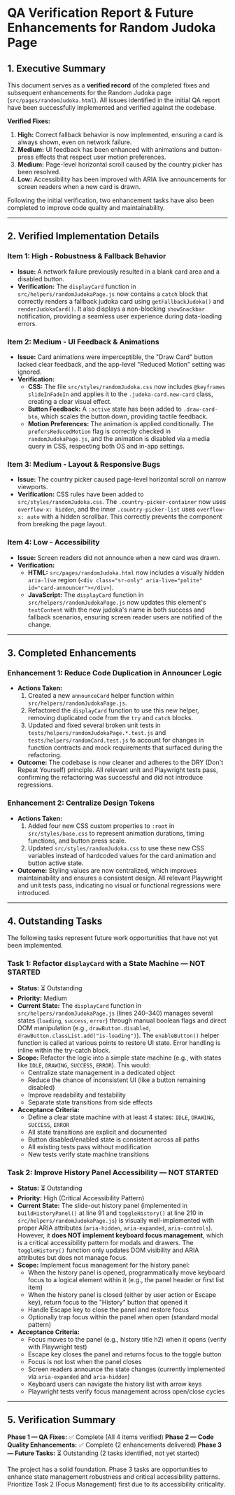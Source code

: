 # QA Verification Report & Future Enhancements for Random Judoka Page

## 1. Executive Summary

This document serves as a **verified record** of the completed fixes and subsequent enhancements for the Random Judoka page (`src/pages/randomJudoka.html`). All issues identified in the initial QA report have been successfully implemented and verified against the codebase.

**Verified Fixes:**

1. **High:** Correct fallback behavior is now implemented, ensuring a card is always shown, even on network failure.
2. **Medium:** UI feedback has been enhanced with animations and button-press effects that respect user motion preferences.
3. **Medium:** Page-level horizontal scroll caused by the country picker has been resolved.
4. **Low:** Accessibility has been improved with ARIA live announcements for screen readers when a new card is drawn.

Following the initial verification, two enhancement tasks have also been completed to improve code quality and maintainability.

---

## 2. Verified Implementation Details

### Item 1: High - Robustness & Fallback Behavior

- **Issue:** A network failure previously resulted in a blank card area and a disabled button.
- **Verification:** The `displayCard` function in `src/helpers/randomJudokaPage.js` now contains a `catch` block that correctly renders a fallback judoka card using `getFallbackJudoka()` and `renderJudokaCard()`. It also displays a non-blocking `showSnackbar` notification, providing a seamless user experience during data-loading errors.

### Item 2: Medium - UI Feedback & Animations

- **Issue:** Card animations were imperceptible, the "Draw Card" button lacked clear feedback, and the app-level "Reduced Motion" setting was ignored.
- **Verification:**
  - **CSS:** The file `src/styles/randomJudoka.css` now includes `@keyframes slideInFadeIn` and applies it to the `.judoka-card.new-card` class, creating a clear visual effect.
  - **Button Feedback:** A `:active` state has been added to `.draw-card-btn`, which scales the button down, providing tactile feedback.
  - **Motion Preferences:** The animation is applied conditionally. The `prefersReducedMotion` flag is correctly checked in `randomJudokaPage.js`, and the animation is disabled via a media query in CSS, respecting both OS and in-app settings.

### Item 3: Medium - Layout & Responsive Bugs

- **Issue:** The country picker caused page-level horizontal scroll on narrow viewports.
- **Verification:** CSS rules have been added to `src/styles/randomJudoka.css`. The `.country-picker-container` now uses `overflow-x: hidden`, and the inner `.country-picker-list` uses `overflow-x: auto` with a hidden scrollbar. This correctly prevents the component from breaking the page layout.

### Item 4: Low - Accessibility

- **Issue:** Screen readers did not announce when a new card was drawn.
- **Verification:**
  - **HTML:** `src/pages/randomJudoka.html` now includes a visually hidden `aria-live` region (`<div class="sr-only" aria-live="polite" id="card-announcer"></div>`).
  - **JavaScript:** The `displayCard` function in `src/helpers/randomJudokaPage.js` now updates this element's `textContent` with the new judoka's name in both success and fallback scenarios, ensuring screen reader users are notified of the change.

---

## 3. Completed Enhancements

### Enhancement 1: Reduce Code Duplication in Announcer Logic

- **Actions Taken:**
  1. Created a new `announceCard` helper function within `src/helpers/randomJudokaPage.js`.
  2. Refactored the `displayCard` function to use this new helper, removing duplicated code from the `try` and `catch` blocks.
  3. Updated and fixed several broken unit tests in `tests/helpers/randomJudokaPage.*.test.js` and `tests/helpers/randomCard.test.js` to account for changes in function contracts and mock requirements that surfaced during the refactoring.
- **Outcome:** The codebase is now cleaner and adheres to the DRY (Don't Repeat Yourself) principle. All relevant unit and Playwright tests pass, confirming the refactoring was successful and did not introduce regressions.

### Enhancement 2: Centralize Design Tokens

- **Actions Taken:**
  1. Added four new CSS custom properties to `:root` in `src/styles/base.css` to represent animation durations, timing functions, and button press scale.
  2. Updated `src/styles/randomJudoka.css` to use these new CSS variables instead of hardcoded values for the card animation and button active state.
- **Outcome:** Styling values are now centralized, which improves maintainability and ensures a consistent design. All relevant Playwright and unit tests pass, indicating no visual or functional regressions were introduced.

---

## 4. Outstanding Tasks

The following tasks represent future work opportunities that have not yet been implemented.

### Task 1: Refactor `displayCard` with a State Machine — **NOT STARTED**

- **Status:** ⏳ Outstanding
- **Priority:** Medium
- **Current State:** The `displayCard` function in `src/helpers/randomJudokaPage.js` (lines 240–340) manages several states (`loading`, `success`, `error`) through manual boolean flags and direct DOM manipulation (e.g., `drawButton.disabled`, `drawButton.classList.add("is-loading")`). The `enableButton()` helper function is called at various points to restore UI state. Error handling is inline within the try-catch block.
- **Scope:** Refactor the logic into a simple state machine (e.g., with states like `IDLE`, `DRAWING`, `SUCCESS`, `ERROR`). This would:
  - Centralize state management in a dedicated object
  - Reduce the chance of inconsistent UI (like a button remaining disabled)
  - Improve readability and testability
  - Separate state transitions from side effects
- **Acceptance Criteria:**
  - Define a clear state machine with at least 4 states: `IDLE`, `DRAWING`, `SUCCESS`, `ERROR`
  - All state transitions are explicit and documented
  - Button disabled/enabled state is consistent across all paths
  - All existing tests pass without modification
  - New tests verify state machine transitions

### Task 2: Improve History Panel Accessibility — **NOT STARTED**

- **Status:** ⏳ Outstanding
- **Priority:** High (Critical Accessibility Pattern)
- **Current State:** The slide-out history panel (implemented in `buildHistoryPanel()` at line 91 and `toggleHistory()` at line 210 in `src/helpers/randomJudokaPage.js`) is visually well-implemented with proper ARIA attributes (`aria-hidden`, `aria-expanded`, `aria-controls`). However, it **does NOT implement keyboard focus management**, which is a critical accessibility pattern for modals and drawers. The `toggleHistory()` function only updates DOM visibility and ARIA attributes but does not manage focus.
- **Scope:** Implement focus management for the history panel:
  - When the history panel is opened, programmatically move keyboard focus to a logical element within it (e.g., the panel header or first list item)
  - When the history panel is closed (either by user action or Escape key), return focus to the "History" button that opened it
  - Handle Escape key to close the panel and restore focus
  - Optionally trap focus within the panel when open (standard modal pattern)
- **Acceptance Criteria:**
  - Focus moves to the panel (e.g., history title h2) when it opens (verify with Playwright test)
  - Escape key closes the panel and returns focus to the toggle button
  - Focus is not lost when the panel closes
  - Screen readers announce the state changes (currently implemented via `aria-expanded` and `aria-hidden`)
  - Keyboard users can navigate the history list with arrow keys
  - Playwright tests verify focus management across open/close cycles

---

## 5. Verification Summary

**Phase 1 — QA Fixes:** ✅ Complete (All 4 items verified)
**Phase 2 — Code Quality Enhancements:** ✅ Complete (2 enhancements delivered)
**Phase 3 — Future Tasks:** ⏳ Outstanding (2 tasks identified, not yet started)

The project has a solid foundation. Phase 3 tasks are opportunities to enhance state management robustness and critical accessibility patterns. Prioritize Task 2 (Focus Management) first due to its accessibility criticality.
